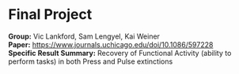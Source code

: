 # Final Project
**Group:** Vic Lankford, Sam Lengyel, Kai Weiner </br>
**Paper:** https://www.journals.uchicago.edu/doi/10.1086/597228 </br>
**Specific Result Summary:** Recovery of Functional Activity (ability to perform tasks) in both Press and Pulse extinctions </br>
